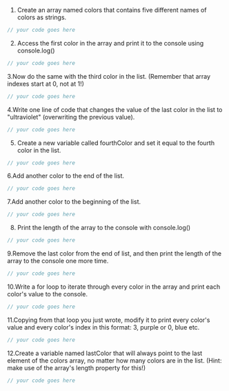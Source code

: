 1. Create an array named colors that contains five different names of colors as strings.

```js
// your code goes here
```

2. Access the first color in the array and print it to the console using console.log()

```js
// your code goes here
```

3.Now do the same with the third color in the list. (Remember that array indexes start at 0, not at 1!)

```js
// your code goes here
```

4.Write one line of code that changes the value of the last color in the list to "ultraviolet" (overwriting the previous value).

```js
// your code goes here
```

5. Create a new variable called fourthColor and set it equal to the fourth color in the list.

```js
// your code goes here
```

6.Add another color to the end of the list.

```js
// your code goes here
```

7.Add another color to the beginning of the list.

```js
// your code goes here
```

8. Print the length of the array to the console with console.log()

```js
// your code goes here
```

9.Remove the last color from the end of list, and then print the length of the array to the console one more time.

```js
// your code goes here
```

10.Write a for loop to iterate through every color in the array and print each color's value to the console.

```js
// your code goes here
```

11.Copying from that loop you just wrote, modify it to print every color's value and every color's index in this format: 3, purple or 0, blue etc.

```js
// your code goes here
```

12.Create a variable named lastColor that will always point to the last element of the colors array, no matter how many colors are in the list. (Hint: make use of the array's length property for this!)

```js
// your code goes here
```